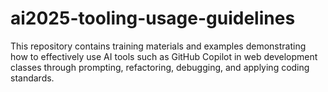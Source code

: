 # ai2025-tooling-usage-guidelines

This repository contains training materials and examples demonstrating how to effectively use AI tools such as GitHub Copilot in web development classes through prompting, refactoring, debugging, and applying coding standards.
